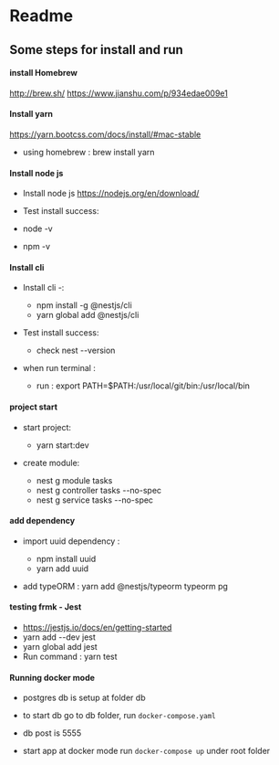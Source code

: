 # Readme

## Some steps for install and run

#### install Homebrew 
http://brew.sh/
https://www.jianshu.com/p/934edae009e1



#### Install yarn
https://yarn.bootcss.com/docs/install/#mac-stable

- using homebrew : brew install yarn

#### Install node js

- Install node js https://nodejs.org/en/download/
- Test install success:

 - node -v
 - npm -v

#### Install cli
   
- Install cli -: 
  - npm install -g @nestjs/cli
  - yarn global add @nestjs/cli
   
- Test install success:
  - check nest --version


- when run terminal :
  - run : export PATH=$PATH:/usr/local/git/bin:/usr/local/bin

#### project start
- start project:
  - yarn start:dev


- create module:

  - nest g module tasks
  - nest g controller tasks --no-spec
  - nest g service tasks --no-spec


#### add dependency

- import uuid dependency :

  - npm install uuid
  - yarn add uuid

- add typeORM : yarn add @nestjs/typeorm typeorm pg


#### testing frmk - Jest

- https://jestjs.io/docs/en/getting-started
- yarn add --dev jest
- yarn global add jest
- Run command : yarn test



#### Running docker mode

- postgres db is setup at folder db
- to start db go to db folder, run `docker-compose.yaml`
- db post is 5555

- start app at docker mode run `docker-compose up` under root folder